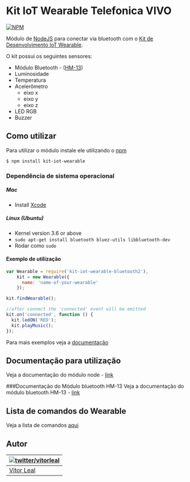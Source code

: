 # Kit IoT Wearable Telefonica VIVO
[![NPM](https://nodei.co/npm/kit-iot-wearable.png?downloads=true)](https://nodei.co/npm/kit-iot-wearable)

Módulo de [NodeJS](http://nodejs.org/) para conectar via bluetooth com o [Kit de Desenvolvimento IoT Wearable](http://iot.telefonicabeta.com/).

O kit possui os seguintes sensores:
  * Módulo Bluetooth - ([HM-13](http://www.fasttech.com/product/1827700-hm-13-dual-mode-bluetooth-4-0-ble-spp-le-serial))
  * Luminosidade
  * Temperatura
  * Acelerômetro
    * eixo x
    * eixo y
    * eixo z
  * LED RGB
  * Buzzer


## Como utilizar
Para utilizar o módulo instale ele utilizando o [npm](https://www.npmjs.com/)

```
$ npm install kit-iot-wearable
```

### Dependência de sistema operacional

##### Mac
  * Install [Xcode](https://itunes.apple.com/ca/app/xcode/id497799835?mt=12)

##### Linux (Ubuntu)
  * Kernel version 3.6 or above
  * ```sudo apt-get install bluetooth bluez-utils libbluetooth-dev```
  * Rodar como ```sudo```


#### Exemplo de utilização
```js
var Wearable = require('kit-iot-wearable-bluetooth2'),
    kit = new Wearable({
      name: 'name-of-your-wearable'
    });

kit.findWearable();

//after connect the 'connected' event will be emitted
kit.on('connected', function () {
  kit.ledON('RED');
  kit.playMusic();
});
```

Para mais exemplos veja a [documentação](DOCS.md)


## Documentação para utilização
Veja a documentação do módulo node - [link](DOCS.md)

###Documentação do Módulo bluetooth HM-13
Veja a documentação do módulo bluetooth HM-13 - [link](http://www.seeedstudio.com/wiki/images/3/32/Bluetooth_HM-13_en.pdf)


## Lista de comandos do Wearable
Veja a lista de comandos [aqui](https://github.com/telefonicadigital/kit-iot-wearable/wiki/Comandos-do-Wearable)

## Autor
| [![twitter/vitorleal](http://gravatar.com/avatar/e133221d7fbc0dee159dca127d2f6f00?s=80)](http://twitter.com/vitorleal "Follow @vitorleal on Twitter") |
|---|
| [Vitor Leal](http://vitorleal.com) |
